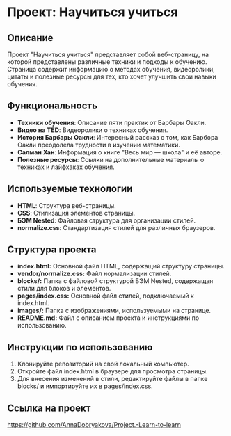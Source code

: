 # Проект: Научиться учиться

## Описание

Проект "Научиться учиться" представляет собой веб-страницу, на которой представлены различные техники и подходы к обучению. Страница содержит информацию о методах обучения, видеоролики, цитаты и полезные ресурсы для тех, кто хочет улучшить свои навыки обучения.

## Функциональность

- **Техники обучения**: Описание пяти практик от Барбары Оакли.
- **Видео на TED**: Видеоролики о техниках обучения.
- **История Барбары Оакли**: Интересный рассказ о том, как Барбора Оакли преодолела трудности в изучении математики.
- **Салман Хан**: Информация о книге "Весь мир — школа" и её авторе.
- **Полезные ресурсы**: Ссылки на дополнительные материалы о техниках и лайфхаках обучения.

## Используемые технологии

- **HTML**: Структура веб-страницы.
- **CSS**: Стилизация элементов страницы.
- **БЭМ Nested**: Файловая структура для организации стилей.
- **normalize.css**: Стандартизация стилей для различных браузеров.

## Структура проекта

- **index.html:** Основной файл HTML, содержащий структуру страницы.
- **vendor/normalize.css:** Файл нормализации стилей.
- **blocks/:** Папка с файловой структурой БЭМ Nested, содержащая стили для блоков и элементов.
- **pages/index.css:** Основной файл стилей, подключаемый к index.html.
- **images/:** Папка с изображениями, используемыми на странице.
- **README.md:** Файл с описанием проекта и инструкциями по использованию.

## Инструкции по использованию
1. Клонируйте репозиторий на свой локальный компьютер.
2. Откройте файл index.html в браузере для просмотра страницы.
3. Для внесения изменений в стили, редактируйте файлы в папке blocks/ и импортируйте их в pages/index.css.

## Ссылка на проект
https://github.com/AnnaDobryakova/Project.-Learn-to-learn
